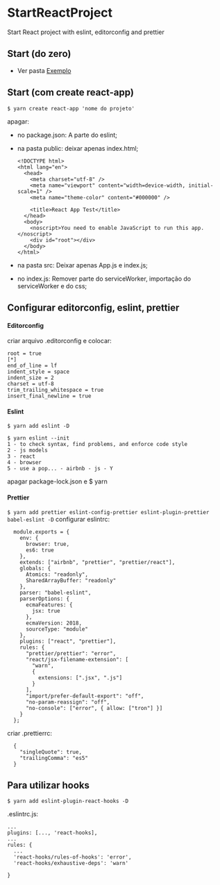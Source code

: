 # StartReactProject

Start React project with eslint, editorconfig and prettier

## Start (do zero)

- Ver pasta [Exemplo](https://github.com/matheusf31/StartProjects/tree/master/ReactJS/Exemplo)

## Start (com create react-app)

`$ yarn create react-app 'nome do projeto'`

apagar:

- no package.json:
  A parte do eslint;

- na pasta public:
  deixar apenas index.html;
  ```
  <!DOCTYPE html>
  <html lang="en">
    <head>
      <meta charset="utf-8" />
      <meta name="viewport" content="width=device-width, initial-scale=1" />
      <meta name="theme-color" content="#000000" />

      <title>React App Test</title>
    </head>
    <body>
      <noscript>You need to enable JavaScript to run this app.</noscript>
      <div id="root"></div>
    </body>
  </html>
  ```

* na pasta src:
  Deixar apenas App.js e index.js;

* no index.js:
  Remover parte do serviceWorker, importação do serviceWorker e do css;

## Configurar editorconfig, eslint, prettier

#### Editorconfig

criar arquivo .editorconfig e colocar:

```
root = true
[*]
end_of_line = lf
indent_style = space
indent_size = 2
charset = utf-8
trim_trailing_whitespace = true
insert_final_newline = true
```

#### Eslint

`$ yarn add eslint -D`

```
$ yarn eslint --init
1 - to check syntax, find problems, and enforce code style
2 - js models
3 - react
4 - browser
5 - use a pop... - airbnb - js - Y
```

apagar package-lock.json e \$ yarn

#### Prettier

`$ yarn add prettier eslint-config-prettier eslint-plugin-prettier babel-eslint -D`
configurar eslintrc:

```
  module.exports = {
    env: {
      browser: true,
      es6: true
    },
    extends: ["airbnb", "prettier", "prettier/react"],
    globals: {
      Atomics: "readonly",
      SharedArrayBuffer: "readonly"
    },
    parser: "babel-eslint",
    parserOptions: {
      ecmaFeatures: {
        jsx: true
      },
      ecmaVersion: 2018,
      sourceType: "module"
    },
    plugins: ["react", "prettier"],
    rules: {
      "prettier/prettier": "error",
      "react/jsx-filename-extension": [
        "warn",
        {
          extensions: [".jsx", ".js"]
        }
      ],
      "import/prefer-default-export": "off",
      "no-param-reassign": "off",
      "no-console": ["error", { allow: ["tron"] }]
    }
  };
```

criar .prettierrc:

```
  {
    "singleQuote": true,
    "trailingComma": "es5"
  }
```

## Para utilizar hooks

`$ yarn add eslint-plugin-react-hooks -D`

.eslintrc.js:

```
...
plugins: [..., 'react-hooks],
...
rules: {
  ...
  'react-hooks/rules-of-hooks': 'error',
  'react-hooks/exhaustive-deps': 'warn'
  
}

```



